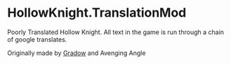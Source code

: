 # HollowKnight.TranslationMod
Poorly Translated Hollow Knight. All text in the game is run through a chain of google translates.

Originally made by [Gradow](https://github.com/ricardosouzag) and Avenging Angle


